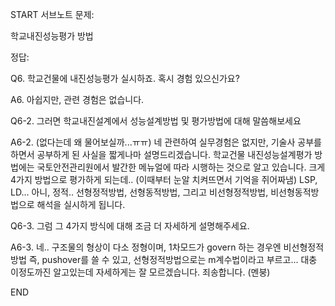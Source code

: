 START
서브노트
문제:

학교내진성능평가 방법 

정답:


Q6. 학교건물에 내진성능평가 실시하죠. 혹시 경험 있으신가요?

A6. 아쉽지만, 관련 경험은 없습니다.

Q6-2. 그러면 학교내진설계에서 성능설계방법 및 평가방법에 대해 말씀해보세요

A6-2. (없다는데 왜 물어보실까...ㅠㅠ) 네 관련하여 실무경험은 없지만, 기술사 공부를 하면서 공부하게 된 사실을 짧게나마 설명드리겠습니다. 학교건물 내진성능설계평가 방법에는 국토안전관리원에서 발간한 메뉴얼에 따라 시행하는 것으로 알고 있습니다. 크게 4가지 방법으로 평가하게 되는데.. (이때부터 눈알 치켜뜨면서 기억을 쥐어짜냄) LSP, LD... 아니, 정적.. 선형정적방법, 선형동적방법, 그리고 비선형정적방법, 비선형동적방법으로 해석을 실시하게 됩니다.

Q6-3. 그럼 그 4가지 방식에 대해 조금 더 자세하게 설명해주세요.

A6-3. 네.. 구조물의 형상이 다소 정형이며, 1차모드가 govern 하는 경우엔 비선형정적방법 즉, pushover를 쓸 수 있고, 선형정적방법으로는 m계수법이라고 부르고... 대충 이정도까진 알고있는데 자세하게는 잘 모르겠습니다. 죄송합니다. (멘붕)
<!--ID: 1727688301234-->
END